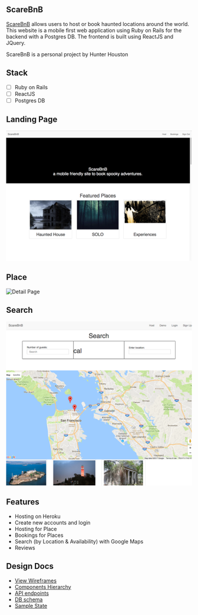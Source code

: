 ## ScareBnB

[ScareBnB](https://scarebnb-aa.herokuapp.com/) allows users to host or book haunted locations around the world. This website is a mobile first web application using Ruby on Rails for the backend with a Postgres DB. The frontend is built using ReactJS and JQuery.

ScareBnB is a personal project by Hunter Houston

## Stack
- [ ] Ruby on Rails
- [ ] ReactJS
- [ ] Postgres DB

## Landing Page

![ScareBnB Home Page][home page]

## Place

![Detail Page][place show]

## Search

![Search][search]



## Features

- Hosting on Heroku
- Create new accounts and login
- Hosting for Place
- Bookings for Places
- Search (by Location & Availability) with Google Maps
- Reviews

## Design Docs
* [View Wireframes](docs/wireframes)
* [Components Hierarchy](components-hierarchy.md)
* [API endpoints](api-endpoints.md)
* [DB schema](db-schema.md)
* [Sample State](sample-state.md)

[home page]: ./docs/images/home.png "ScareBnB Home Page"
[place show]: ./docs/images/place_show.png "Place Detail Page"
[search]: ./docs/images/search.png "Search"
